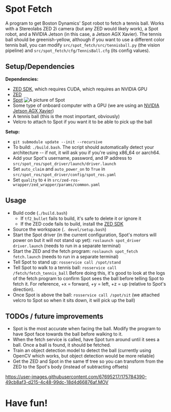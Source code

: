 # Spot Fetch
A program to get Boston Dynamics' Spot robot to fetch a tennis ball. Works with a Stereolabs ZED 2i camera (but any ZED would likely work), a Spot robot, and a NVIDIA Jetson (in this case, a Jetson AGX Xavier). The tennis ball should be greenish-yellow, although if you want to use a different color tennis ball, you can modify `src/spot_fetch/src/tennisball.py` (the vision pipeline) and `src/spot_fetch/cfg/TennisBall.cfg` (its config values).

## Setup/Dependencies
**Dependencies:**
- [ZED SDK](https://www.stereolabs.com/developers/release/), which requires CUDA, which requires an NVIDIA GPU
- [ZED](https://www.stereolabs.com/zed-2i/)
- [Spot](https://www.bostondynamics.com/products/spot)
![A picture of Spot](https://github.com/clearpathrobotics/spot_ros/blob/master/cp_spot.jpg?raw=true)
- Some type of onboard computer with a GPU (we are using an [NVIDIA Jetson AGX Xavier](https://developer.nvidia.com/embedded/jetson-agx-xavier-developer-kit))
- A tennis ball (this is the most important, obviously)
- Velcro to attach to Spot if you want it to be able to pick up the ball

**Setup:**
- `git submodule update --init --recursive`
- To build: `./build.bash`. The script should automatically detect your architecture -- if not, it will ask you if you're using x86_64 or aarch64.
- Add your Spot's username, password, and IP address to `src/spot_ros/spot_driver/launch/driver.launch` 
- Set `auto_claim` and `auto_power_on` to `True` in `src/spot_ros/spot_driver/config/spot_ros.yaml`
- Set `quality` to `4` in `src/zed-ros-wrapper/zed_wrapper/params/common.yaml`

## Usage
- Build code (`./build.bash`)
    - If `tf2_bullet` fails to build, it's safe to delete it or ignore it
    - If the ZED code fails to build, install the [ZED SDK](https://www.stereolabs.com/developers/release/)
- Source the workspace (`. devel/setup.bash`)
- Start the Spot driver (in the current configuration, Spot's motors will power on but it will not stand up yet): `roslaunch spot_driver driver.launch` (needs to run in a separate terminal)
- Start the ZED and the fetch program: `roslaunch spot_fetch fetch.launch` (needs to run in a separate terminal)
- Tell Spot to stand up: `rosservice call /spot/stand`
- Tell Spot to walk to a tennis ball: `rosservice call /fetch/fetch_tennis_ball` Before doing this, it's good to look at the logs of the fetch program to confirm Spot sees the ball before telling Spot to fetch it. For reference, +x = forward, +y = left, +z = up (relative to Spot's direction).
- Once Spot is above the ball: `rosservice call /spot/sit` (we attached velcro to Spot so when it sits down, it will pick up the ball)

## TODOs / future improvements
- Spot is the most accurate when facing the ball. Modify the program to have Spot face towards the ball before walking to it.
- When the fetch service is called, have Spot turn around until it sees a ball. Once a ball is found, it should be fetched.
- Train an object detection model to detect the ball (currently using OpenCV which works, but object detection would be more reliable)
- Get the ZED and Spot in the same tf tree so you can transform from the ZED to the Spot's body (instead of subtracting offsets)

https://user-images.githubusercontent.com/67695217/175784390-49cb8af3-d215-4c48-99dc-18d4d66876af.MOV

# Have fun!
